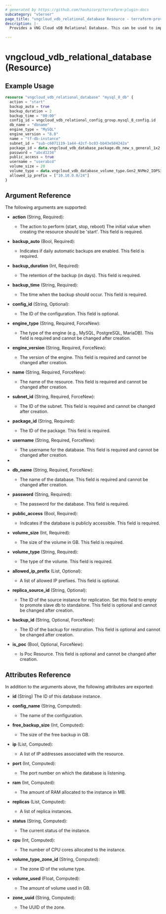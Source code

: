 ```yaml
---
# generated by https://github.com/hashicorp/terraform-plugin-docs
subcategory: "vServer"
page_title: "vngcloud_vdb_relational_database Resource - terraform-provider-vngcloud"
description: |-
  Provides a VNG Cloud vDB Relational Database. This can be used to import, create, modify, and delete.
  
---
```


# vngcloud_vdb_relational_database (Resource)



## Example Usage

```terraform
resource "vngcloud_vdb_relational_database" "mysql_8_db" {
  action = "start"
  backup_auto = true
  backup_duration = 2
  backup_time = "00:00"
  config_id = vngcloud_vdb_relational_config_group.mysql_8_config.id
  db_name = "dbname"
  engine_type = "MySQL"
  engine_version = "8.0"
  name = "tf-db-instance"
  subnet_id = "sub-c6071119-1a44-42cf-bc03-bb43e584242a"
  package_id = data.vngcloud_vdb_database_package.db_new_s_general_1x2.id
  password = "abcd1234"
  public_access = true
  username = "userabcd"
  volume_size = 20
  volume_type = data.vngcloud_vdb_database_volume_type.Gen2_NVMe2_IOPS3000.id
  allowed_ip_prefix = ["10.10.0.0/24"]
}
```

## Argument Reference

The following arguments are supported:

- **action** (String, Required):
    - The action to perform (start, stop, reboot) The initial value when creating the resource should be 'start'. This field is required.

- **backup_auto** (Bool, Required):
    - Indicates if daily automatic backups are enabled. This field is required.

- **backup_duration** (Int, Required):
    - The retention of the backup (in days). This field is required.

- **backup_time** (String, Required):
    - The time when the backup should occur. This field is required.

- **config_id** (String, Optional):
    - The ID of the configuration. This field is optional.

- **engine_type** (String, Required, ForceNew):
    - The type of the engine (e.g., MySQL, PostgreSQL, MariaDB). This field is required and cannot be changed after creation.

- **engine_version** (String, Required, ForceNew):
    - The version of the engine. This field is required and cannot be changed after creation.

- **name** (String, Required, ForceNew):
    - The name of the resource. This field is required and cannot be changed after creation.

- **subnet_id** (String, Required, ForceNew):
    - The ID of the subnet. This field is required and cannot be changed after creation.

- **package_id** (String, Required):
    - The ID of the package. This field is required.

- **username** (String, Required, ForceNew):
    - The username for the database. This field is required and cannot be changed after creation.
- 
- **db_name** (String, Required, ForceNew):
    - The name of the database. This field is required and cannot be changed after creation.

- **password** (String, Required):
    - The password for the database. This field is required.

- **public_access** (Bool, Required):
    - Indicates if the database is publicly accessible. This field is required.

- **volume_size** (Int, Required):
    - The size of the volume in GB. This field is required.

- **volume_type** (String, Required):
    - The type of the volume. This field is required.

- **allowed_ip_prefix** (List, Optional):
    - A list of allowed IP prefixes. This field is optional.

- **replica_source_id** (String, Optional):
    - The ID of the source instance for replication. Set this field to empty to promote slave db to standalone. This field is optional and cannot be changed after creation.

- **backup_id** (String, Optional, ForceNew):
    - The ID of the backup for restoration. This field is optional and cannot be changed after creation.

- **is_poc** (Bool, Optional, ForceNew):
    - Is Poc Resource. This field is optional and cannot be changed after creation.

## Attributes Reference

In addition to the arguments above, the following attributes are exported:
- **id** (String) The ID of this database instance.

- **config_name** (String, Computed):
    - The name of the configuration.

- **free_backup_size** (Int, Computed):
    - The size of the free backup in GB.

- **ip** (List, Computed):
    - A list of IP addresses associated with the resource.

- **port** (Int, Computed):
    - The port number on which the database is listening.

- **ram** (Int, Computed):
    - The amount of RAM allocated to the instance in MB.

- **replicas** (List, Computed):
    - A list of replica instances.

- **status** (String, Computed):
    - The current status of the instance.

- **cpu** (Int, Computed):
    - The number of CPU cores allocated to the instance.

- **volume_type_zone_id** (String, Computed):
    - The zone ID of the volume type.

- **volume_used** (Float, Computed):
    - The amount of volume used in GB.

- **zone_uuid** (String, Computed):
    - The UUID of the zone.
